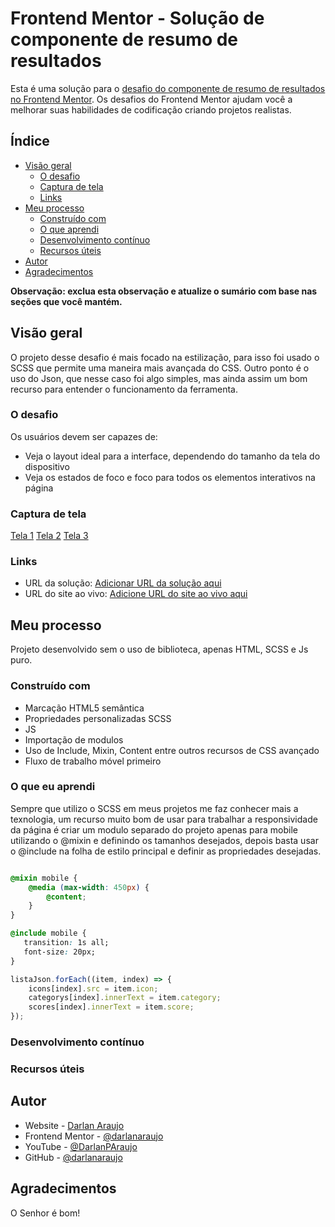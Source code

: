 # Frontend Mentor - Solução de componente de resumo de resultados

Esta é uma solução para o [desafio do componente de resumo de resultados no Frontend Mentor](https://www.frontendmentor.io/challenges/results-summary-component-CE_K6s0maV). Os desafios do Frontend Mentor ajudam você a melhorar suas habilidades de codificação criando projetos realistas.

## Índice

- [Visão geral](#visão-geral)
   - [O desafio](#o-desafio)
   - [Captura de tela](#captura-de-tela)
   - [Links](#links)
- [Meu processo](#meu-processo)
   - [Construído com](#construído-com)
   - [O que aprendi](#o-que-aprendi)
   - [Desenvolvimento contínuo](#desenvolvimento-contínuo)
   - [Recursos úteis](#useful-resources)
- [Autor](#autor)
- [Agradecimentos](#agradecimentos)

**Observação: exclua esta observação e atualize o sumário com base nas seções que você mantém.**

## Visão geral
O projeto desse desafio é mais focado na estilização, para isso foi usado o SCSS que permite uma maneira mais avançada do CSS. Outro ponto é o uso do Json, que nesse caso foi algo simples, mas ainda assim um bom recurso para entender o funcionamento da ferramenta.

### O desafio

Os usuários devem ser capazes de:

- Veja o layout ideal para a interface, dependendo do tamanho da tela do dispositivo
- Veja os estados de foco e foco para todos os elementos interativos na página

### Captura de tela

[Tela 1](assets/img/tela1.png)
[Tela 2](assets/img/tela2.png)
[Tela 3](assets/img/tela3.png)

### Links

- URL da solução: [Adicionar URL da solução aqui](https://github.com/darlanaraujo/Frontend-Mentor-Componentes-Resultados)
- URL do site ao vivo: [Adicione URL do site ao vivo aqui](https://darlanaraujo.github.io/Frontend-Mentor-Componentes-Resultados/)

## Meu processo
Projeto desenvolvido sem o uso de biblioteca, apenas HTML, SCSS e Js puro.

### Construído com

- Marcação HTML5 semântica
- Propriedades personalizadas SCSS
- JS
- Importação de modulos
- Uso de Include, Mixin, Content entre outros recursos de CSS avançado
- Fluxo de trabalho móvel primeiro

### O que eu aprendi

Sempre que utilizo o SCSS em meus projetos me faz conhecer mais a texnologia, um recurso muito bom de usar para trabalhar a responsividade da página é criar um modulo separado do projeto apenas para mobile utilizando o @mixin e definindo os tamanhos desejados, depois basta usar o @include na folha de estilo principal e definir as propriedades desejadas.

```html

```
```css
@mixin mobile {
    @media (max-width: 450px) {
        @content;
    }
}

@include mobile {
   transition: 1s all;
   font-size: 20px;
}
```
```js
listaJson.forEach((item, index) => {
    icons[index].src = item.icon;
    categorys[index].innerText = item.category;
    scores[index].innerText = item.score;
});
```

### Desenvolvimento contínuo

### Recursos úteis

## Autor

- Website - [Darlan Araujo](https://www.darlanaraujo.com.br)
- Frontend Mentor - [@darlanaraujo](https://www.frontendmentor.io/profile/darlanaraujo)
- YouTube - [@DarlanPAraujo](https://www.youtube.com/@DarlanPAraujo)
- GitHub - [@darlanaraujo](https://github.com/darlanaraujo)


## Agradecimentos

O Senhor é bom!